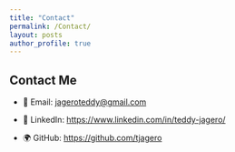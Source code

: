 ```yaml
---
title: "Contact"
permalink: /Contact/
layout: posts
author_profile: true
---
```


## Contact Me

- 📧 Email:
  jageroteddy@gmail.com
  
- 💼 LinkedIn:
  https://www.linkedin.com/in/teddy-jagero/
  
- 🌍 GitHub:
  https://github.com/tjagero
